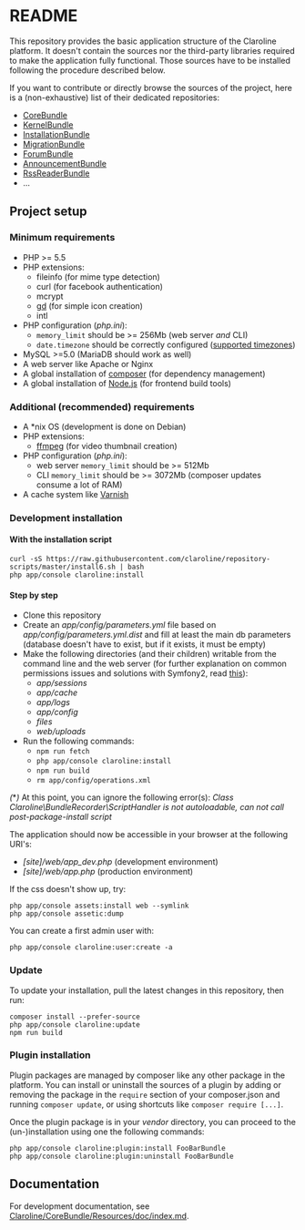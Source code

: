 README
======

This repository provides the basic application structure of the Claroline
platform.
It doesn't contain the sources nor the third-party libraries required to make
the application fully functional. Those sources have to be installed following
the procedure described below.

If you want to contribute or directly browse the sources of the project, here
is a (non-exhaustive) list of their dedicated repositories:

- [CoreBundle][core]
- [KernelBundle][kernel]
- [InstallationBundle][install]
- [MigrationBundle][migration]
- [ForumBundle][forum]
- [AnnouncementBundle][announcement]
- [RssReaderBundle][rssreader]
- ...

Project setup
-------------

### Minimum requirements

- PHP >= 5.5
- PHP extensions:
    - fileinfo (for mime type detection)
    - curl (for facebook authentication)
    - mcrypt
    - [gd][gd] (for simple icon creation)
    - intl
- PHP configuration (*php.ini*):
    - `memory_limit` should be >= 256Mb (web server *and* CLI)
    - `date.timezone` should be correctly configured ([supported timezones][timezones])
- MySQL >=5.0 (MariaDB should work as well)
- A web server like Apache or Nginx
- A global installation of [composer][composer] (for dependency management)
- A global installation of [Node.js][node] (for frontend build tools)

### Additional (recommended) requirements

- A *nix OS (development is done on Debian)
- PHP extensions:
    - [ffmpeg][ffmpeg] (for video thumbnail creation)
- PHP configuration (*php.ini*):
    - web server `memory_limit` should be >= 512Mb
    - CLI `memory_limit` should be >= 3072Mb (composer updates consume a lot of RAM)
- A cache system like [Varnish][varnish]

### Development installation

#### With the installation script

```
curl -sS https://raw.githubusercontent.com/claroline/repository-scripts/master/install6.sh | bash
php app/console claroline:install
```

#### Step by step

- Clone this repository
- Create an *app/config/parameters.yml* file based on
  *app/config/parameters.yml.dist*
  and fill at least the main db parameters (database doesn't have to exist,
  but if it exists, it must be empty)
- Make the following directories (and their children) writable from the command
  line and the web server (for further explanation on common permissions issues
  and solutions with Symfony2, read [this][symfo-config]):
    - *app/sessions*
    - *app/cache*
    - *app/logs*
    - *app/config*
    - *files*
    - *web/uploads*
- Run the following commands:
    - `npm run fetch`
    - `php app/console claroline:install`
    - `npm run build`
    - `rm app/config/operations.xml`

*(***)* At this point, you can ignore the following error(s): *Class
    Claroline\BundleRecorder\ScriptHandler is not autoloadable, can not call
    post-package-install script*

The application should now be accessible in your browser at the following URI's:

- *[site]/web/app_dev.php* (development environment)
- *[site]/web/app.php* (production environment)

If the css doesn't show up, try:

```
php app/console assets:install web --symlink
php app/console assetic:dump
```

You can create a first admin user with:

```
php app/console claroline:user:create -a
```

### Update

To update your installation, pull the latest changes in this repository, then run:

```
composer install --prefer-source
php app/console claroline:update
npm run build
```

### Plugin installation

Plugin packages are managed by composer like any other package in the platform.
You can install or uninstall the sources of a plugin by adding or removing
the package in the `require` section of your composer.json and running
`composer update`, or using shortcuts like `composer require [...]`.

Once the plugin package is in your *vendor* directory, you can proceed to the
(un-)installation using one the following commands:

```
php app/console claroline:plugin:install FooBarBundle
php app/console claroline:plugin:uninstall FooBarBundle
```

Documentation
-------------

For development documentation, see
[Claroline/CoreBundle/Resources/doc/index.md][core-doc].


[core]:         https://github.com/claroline/CoreBundle
[kernel]:       https://github.com/claroline/KernelBundle
[install]:      https://github.com/claroline/InstallationBundle
[migration]:    https://github.com/claroline/MigrationBundle
[forum]:        https://github.com/claroline/ForumBundle
[announcement]: https://github.com/claroline/AnnouncementBundle
[rssreader]:    https://github.com/claroline/RssReaderBundle

[composer]:     https://getcomposer.org
[node]:         https://nodejs.org
[timezones]:    http://www.php.net/manual/en/timezones.php
[varnish]:      https://www.varnish-cache.org
[gd]:           http://www.php.net/manual/en/book.image.php
[ffmpeg]:       http://ffmpeg-php.sourceforge.net
[symfo-config]: http://symfony.com/doc/2.7/book/installation.html#checking-symfony-application-configuration-and-setup
[core-doc]:     https://github.com/claroline/CoreBundle/blob/master/Resources/doc/index.md
